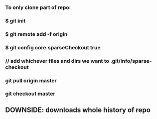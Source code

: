 ### To only clone part of repo:
###   $ git init
###   $ git remote add -f origin <url>
###   $ git config core.sparseCheckout true
###   // add whichever files and dirs we want to .git/info/sparse-checkout
###   git pull origin master
###   git checkout master


##  DOWNSIDE: downloads whole history of repo
